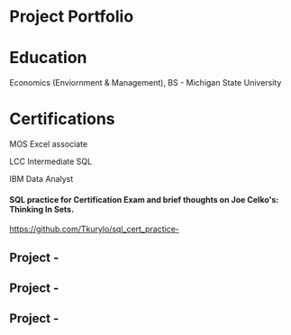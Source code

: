 # Project Portfolio

# Education
Economics (Enviornment & Management), BS - Michigan State University

# Certifications 
MOS Excel associate 

LCC Intermediate SQL

IBM Data Analyst 

#### SQL practice for Certification Exam and brief thoughts on Joe Celko's: Thinking In Sets. 
https://github.com/Tkurylo/sql_cert_practice-

## Project - 

## Project -

## Project - 

